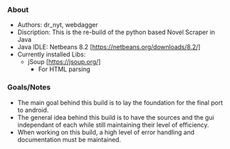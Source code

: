 ### About
 *	Authors: dr_nyt, webdagger
 * Discription: This is the re-build of the python based Novel Scraper in Java
 * Java IDLE: Netbeans 8.2 [https://netbeans.org/downloads/8.2/]
 * Currently installed Libs: 
      - jSoup [https://jsoup.org/] 
         - For HTML parsing


### Goals/Notes
 * The main goal behind this build is to lay the foundation for the final port to android.
 * The general idea behind this build is to have the sources and the gui independant of each while still maintaining their level of efficiency.
 * When working on this build, a high level of error handling and documentation must be maintained.

